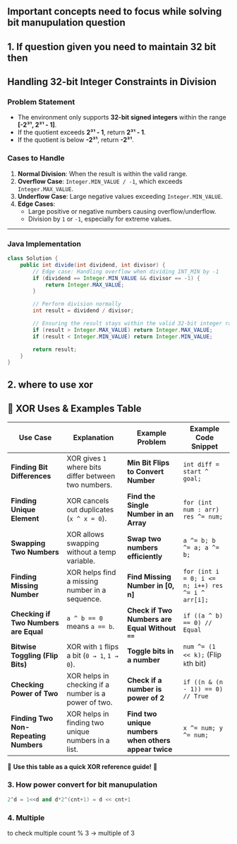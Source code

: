 ## Important concepts need to focus while solving bit manupulation question


## 1. If question given you need to maintain 32 bit then

## **Handling 32-bit Integer Constraints in Division**

### **Problem Statement**
- The environment only supports **32-bit signed integers** within the range **[-2³¹, 2³¹ - 1]**.
- If the quotient exceeds **2³¹ - 1**, return **2³¹ - 1**.
- If the quotient is below **-2³¹**, return **-2³¹**.

### **Cases to Handle**
1. **Normal Division**: When the result is within the valid range.
2. **Overflow Case**: `Integer.MIN_VALUE / -1`, which exceeds `Integer.MAX_VALUE`.
3. **Underflow Case**: Large negative values exceeding `Integer.MIN_VALUE`.
4. **Edge Cases**:
   - Large positive or negative numbers causing overflow/underflow.
   - Division by `1` or `-1`, especially for extreme values.

---

### **Java Implementation**
```java
class Solution {
    public int divide(int dividend, int divisor) {
        // Edge case: Handling overflow when dividing INT_MIN by -1
        if (dividend == Integer.MIN_VALUE && divisor == -1) {
            return Integer.MAX_VALUE;
        }

        // Perform division normally
        int result = dividend / divisor;

        // Ensuring the result stays within the valid 32-bit integer range
        if (result > Integer.MAX_VALUE) return Integer.MAX_VALUE;
        if (result < Integer.MIN_VALUE) return Integer.MIN_VALUE;

        return result;
    }
}
```


## 2. where to use xor

## 🚀 XOR Uses & Examples Table

| **Use Case**                          | **Explanation**                                             | **Example Problem**                                        | **Example Code Snippet**         |
|---------------------------------|---------------------------------------------------------|----------------------------------------------------------|---------------------------|
| **Finding Bit Differences**      | XOR gives `1` where bits differ between two numbers.    | **Min Bit Flips to Convert Number**                     | `int diff = start ^ goal;` |
| **Finding Unique Element**       | XOR cancels out duplicates (`x ^ x = 0`).               | **Find the Single Number in an Array**                   | `for (int num : arr) res ^= num;` |
| **Swapping Two Numbers**         | XOR allows swapping without a temp variable.            | **Swap two numbers efficiently**                         | `a ^= b; b ^= a; a ^= b;` |
| **Finding Missing Number**       | XOR helps find a missing number in a sequence.          | **Find Missing Number in [0, n]**                        | `for (int i = 0; i <= n; i++) res ^= i ^ arr[i];` |
| **Checking if Two Numbers are Equal** | `a ^ b == 0` means `a == b`.                         | **Check if Two Numbers are Equal Without `==`**          | `if ((a ^ b) == 0) // Equal` |
| **Bitwise Toggling (Flip Bits)** | XOR with `1` flips a bit (`0 → 1`, `1 → 0`).            | **Toggle bits in a number**                              | `num ^= (1 << k);` (Flip `k`th bit) |
| **Checking Power of Two**        | XOR helps in checking if a number is a power of two.    | **Check if a number is power of 2**                      | `if ((n & (n - 1)) == 0) // True` |
| **Finding Two Non-Repeating Numbers** | XOR helps in finding two unique numbers in a list. | **Find two unique numbers when others appear twice**     | `x ^= num; y ^= num;` |

🚀 **Use this table as a quick XOR reference guide!** 🚀


### 3. How power convert for bit manupulation
```cpp
2^d = 1<<d and d*2^(cnt+1) = d << cnt+1
```

### 4. Multiple
to check multiple
count % 3 -> multiple of 3
